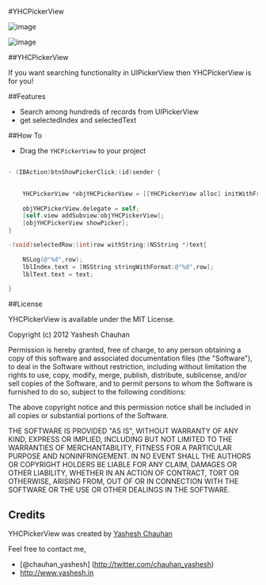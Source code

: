 #YHCPickerView

![image](https://lh6.googleusercontent.com/-RIFuyfPqJns/UIKfVxUUu4I/AAAAAAAAAGM/v47WtyCAdCQ/s480/YHCPickerView_1.png)

![image](https://lh6.googleusercontent.com/-VlbPDTPYN5s/UIKfW9PscLI/AAAAAAAAAGU/9WXKemUsHTc/s480/YHCPickerView_2.png)


##YHCPickerView

If you want searching functionality in UIPickerView then YHCPickerView is for you!

##Features
* Search among hundreds of records from UIPickerView
* get selectedIndex and selectedText

##How To

* Drag the `YHCPickerView` to your project


``` objective-c

- (IBAction)btnShowPickerClick:(id)sender {
    

    YHCPickerView *objYHCPickerView = [[YHCPickerView alloc] initWithFrame:CGRectMake(0, 0, 320, 480) withNSArray:countriesArray];
    
    objYHCPickerView.delegate = self;
    [self.view addSubview:objYHCPickerView];
    [objYHCPickerView showPicker];
}

-(void)selectedRow:(int)row withString:(NSString *)text{
    
    NSLog(@"%d",row);
    lblIndex.text = [NSString stringWithFormat:@"%d",row];
    lblText.text = text;
    
}

```

##License

YHCPickerView is available under the MIT License.

Copyright (c) 2012 Yashesh Chauhan

Permission is hereby granted, free of charge, to any person obtaining a copy
of this software and associated documentation files (the "Software"), to deal
in the Software without restriction, including without limitation the rights
to use, copy, modify, merge, publish, distribute, sublicense, and/or sell
copies of the Software, and to permit persons to whom the Software is
furnished to do so, subject to the following conditions:

The above copyright notice and this permission notice shall be included in
all copies or substantial portions of the Software.

THE SOFTWARE IS PROVIDED "AS IS", WITHOUT WARRANTY OF ANY KIND, EXPRESS OR
IMPLIED, INCLUDING BUT NOT LIMITED TO THE WARRANTIES OF MERCHANTABILITY,
FITNESS FOR A PARTICULAR PURPOSE AND NONINFRINGEMENT. IN NO EVENT SHALL THE
AUTHORS OR COPYRIGHT HOLDERS BE LIABLE FOR ANY CLAIM, DAMAGES OR OTHER
LIABILITY, WHETHER IN AN ACTION OF CONTRACT, TORT OR OTHERWISE, ARISING FROM,
OUT OF OR IN CONNECTION WITH THE SOFTWARE OR THE USE OR OTHER DEALINGS IN
THE SOFTWARE.

## Credits

YHCPickerView was created by [Yashesh Chauhan](https://github.com/yashesh87) 

Feel free to contact me,

- [@chauhan_yashesh] (http://twitter.com/chauhan_yashesh)
- http://www.yashesh.in